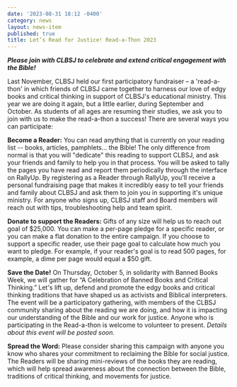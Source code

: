 ```yaml
---
date: '2023-08-31 18:12 -0400'
category: news
layout: news-item
published: true
title: Let’s Read for Justice! Read-a-Thon 2023
---
```

_**Please join with CLBSJ to celebrate and extend critical engagement with the Bible!**_

Last November, CLBSJ held our first participatory fundraiser – a 'read-a-thon' in which friends of CLBSJ came together to harness our love of edgy books and critical thinking in support of CLBSJ's educational ministry. This year we are doing it again, but a little earlier, during September and October. As students of all ages are resuming their studies, we ask you to join with us to make the read-a-thon a success! There are several ways you can participate:

**Become a Reader:** You can read anything that is currently on your reading list -- books, articles, pamphlets... the Bible! The only difference from normal is that you will "dedicate" this reading to support CLBSJ, and ask your friends and family to help you in that process. You will be asked to tally the pages you have read and report them periodically through the interface on RallyUp. By registering as a Reader through RallyUp, you'll receive a personal fundraising page that makes it incredibly easy to tell your friends and family about CLBSJ and ask them to join you in supporting it's unique ministry. For anyone who signs up, CLBSJ staff and Board members will reach out with tips, troubleshooting help and team spirit.

**Donate to support the Readers:** Gifts of any size will help us to reach out goal of $25,000. You can make a per-page pledge for a specific reader, or you can make a flat donation to the entire campaign. If you choose to support a specific reader, use their page goal to calculate how much you want to pledge. For example, if your reader's goal is to read 500 pages, for example, a dime per page would equal a $50 gift.

**Save the Date!** On Thursday, October 5, in solidarity with Banned Books Week, we will gather for “A Celebration of Banned Books and Critical Thinking.” Let's lift up, defend and promote the edgy books and critical thinking traditions that have shaped us as activists and Biblical interpreters. The event will be a participatory gathering, with members of the CLBSJ community sharing about the reading we are doing, and how it is impacting our understanding of the Bible and our work for justice. Anyone who is participating in the Read-a-thon is welcome to volunteer to present. _Details about this event will be posted soon._

**Spread the Word:** Please consider sharing this campaign with anyone you know who shares your commitment to reclaiming the Bible for social justice. The Readers will be sharing mini-reviews of the books they are reading, which will help spread awareness about the connection between the Bible, traditions of critical thinking, and movements for justice.
